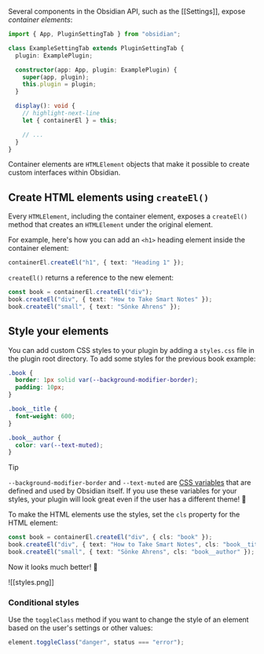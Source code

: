 Several components in the Obsidian API, such as the [[Settings]], expose _container elements_:

```ts
import { App, PluginSettingTab } from "obsidian";

class ExampleSettingTab extends PluginSettingTab {
  plugin: ExamplePlugin;

  constructor(app: App, plugin: ExamplePlugin) {
    super(app, plugin);
    this.plugin = plugin;
  }

  display(): void {
    // highlight-next-line
    let { containerEl } = this;

    // ...
  }
}
```

Container elements are `HTMLElement` objects that make it possible to create custom interfaces within Obsidian.

## Create HTML elements using `createEl()`

Every `HTMLElement`, including the container element, exposes a `createEl()` method that creates an `HTMLElement` under the original element.

For example, here's how you can add an `<h1>` heading element inside the container element:

```ts
containerEl.createEl("h1", { text: "Heading 1" });
```

`createEl()` returns a reference to the new element:

```ts
const book = containerEl.createEl("div");
book.createEl("div", { text: "How to Take Smart Notes" });
book.createEl("small", { text: "Sönke Ahrens" });
```

## Style your elements

You can add custom CSS styles to your plugin by adding a `styles.css` file in the plugin root directory. To add some styles for the previous book example:

```css title="styles.css"
.book {
  border: 1px solid var(--background-modifier-border);
  padding: 10px;
}

.book__title {
  font-weight: 600;
}

.book__author {
  color: var(--text-muted);
}
```

> [!tip]
> `--background-modifier-border` and `--text-muted` are [CSS variables](https://developer.mozilla.org/en-US/docs/Web/CSS/Using_CSS_custom_properties) that are defined and used by Obsidian itself. If you use these variables for your styles, your plugin will look great even if the user has a different theme! 🌈

To make the HTML elements use the styles, set the `cls` property for the HTML element:

```ts
const book = containerEl.createEl("div", { cls: "book" });
book.createEl("div", { text: "How to Take Smart Notes", cls: "book__title" });
book.createEl("small", { text: "Sönke Ahrens", cls: "book__author" });
```

Now it looks much better! 🎉

![[styles.png]]

### Conditional styles

Use the `toggleClass` method if you want to change the style of an element based on the user's settings or other values:

```ts
element.toggleClass("danger", status === "error");
```
